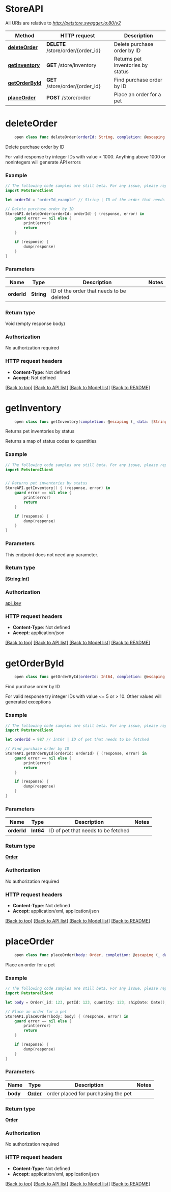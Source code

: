 # StoreAPI

All URIs are relative to *http://petstore.swagger.io:80/v2*

Method | HTTP request | Description
------------- | ------------- | -------------
[**deleteOrder**](StoreAPI.md#deleteorder) | **DELETE** /store/order/{order_id} | Delete purchase order by ID
[**getInventory**](StoreAPI.md#getinventory) | **GET** /store/inventory | Returns pet inventories by status
[**getOrderById**](StoreAPI.md#getorderbyid) | **GET** /store/order/{order_id} | Find purchase order by ID
[**placeOrder**](StoreAPI.md#placeorder) | **POST** /store/order | Place an order for a pet


# **deleteOrder**
```swift
    open class func deleteOrder(orderId: String, completion: @escaping (_ data: Void?, _ error: Error?) -> Void)
```

Delete purchase order by ID

For valid response try integer IDs with value < 1000. Anything above 1000 or nonintegers will generate API errors

### Example 
```swift
// The following code samples are still beta. For any issue, please report via http://github.com/OpenAPITools/openapi-generator/issues/new
import PetstoreClient

let orderId = "orderId_example" // String | ID of the order that needs to be deleted

// Delete purchase order by ID
StoreAPI.deleteOrder(orderId: orderId) { (response, error) in
    guard error == nil else {
        print(error)
        return
    }

    if (response) {
        dump(response)
    }
}
```

### Parameters

Name | Type | Description  | Notes
------------- | ------------- | ------------- | -------------
 **orderId** | **String** | ID of the order that needs to be deleted | 

### Return type

Void (empty response body)

### Authorization

No authorization required

### HTTP request headers

 - **Content-Type**: Not defined
 - **Accept**: Not defined

[[Back to top]](#) [[Back to API list]](../README.md#documentation-for-api-endpoints) [[Back to Model list]](../README.md#documentation-for-models) [[Back to README]](../README.md)

# **getInventory**
```swift
    open class func getInventory(completion: @escaping (_ data: [String:Int]?, _ error: Error?) -> Void)
```

Returns pet inventories by status

Returns a map of status codes to quantities

### Example 
```swift
// The following code samples are still beta. For any issue, please report via http://github.com/OpenAPITools/openapi-generator/issues/new
import PetstoreClient


// Returns pet inventories by status
StoreAPI.getInventory() { (response, error) in
    guard error == nil else {
        print(error)
        return
    }

    if (response) {
        dump(response)
    }
}
```

### Parameters
This endpoint does not need any parameter.

### Return type

**[String:Int]**

### Authorization

[api_key](../README.md#api_key)

### HTTP request headers

 - **Content-Type**: Not defined
 - **Accept**: application/json

[[Back to top]](#) [[Back to API list]](../README.md#documentation-for-api-endpoints) [[Back to Model list]](../README.md#documentation-for-models) [[Back to README]](../README.md)

# **getOrderById**
```swift
    open class func getOrderById(orderId: Int64, completion: @escaping (_ data: Order?, _ error: Error?) -> Void)
```

Find purchase order by ID

For valid response try integer IDs with value <= 5 or > 10. Other values will generated exceptions

### Example 
```swift
// The following code samples are still beta. For any issue, please report via http://github.com/OpenAPITools/openapi-generator/issues/new
import PetstoreClient

let orderId = 987 // Int64 | ID of pet that needs to be fetched

// Find purchase order by ID
StoreAPI.getOrderById(orderId: orderId) { (response, error) in
    guard error == nil else {
        print(error)
        return
    }

    if (response) {
        dump(response)
    }
}
```

### Parameters

Name | Type | Description  | Notes
------------- | ------------- | ------------- | -------------
 **orderId** | **Int64** | ID of pet that needs to be fetched | 

### Return type

[**Order**](Order.md)

### Authorization

No authorization required

### HTTP request headers

 - **Content-Type**: Not defined
 - **Accept**: application/xml, application/json

[[Back to top]](#) [[Back to API list]](../README.md#documentation-for-api-endpoints) [[Back to Model list]](../README.md#documentation-for-models) [[Back to README]](../README.md)

# **placeOrder**
```swift
    open class func placeOrder(body: Order, completion: @escaping (_ data: Order?, _ error: Error?) -> Void)
```

Place an order for a pet

### Example 
```swift
// The following code samples are still beta. For any issue, please report via http://github.com/OpenAPITools/openapi-generator/issues/new
import PetstoreClient

let body = Order(_id: 123, petId: 123, quantity: 123, shipDate: Date(), status: "status_example", complete: false) // Order | order placed for purchasing the pet

// Place an order for a pet
StoreAPI.placeOrder(body: body) { (response, error) in
    guard error == nil else {
        print(error)
        return
    }

    if (response) {
        dump(response)
    }
}
```

### Parameters

Name | Type | Description  | Notes
------------- | ------------- | ------------- | -------------
 **body** | [**Order**](Order.md) | order placed for purchasing the pet | 

### Return type

[**Order**](Order.md)

### Authorization

No authorization required

### HTTP request headers

 - **Content-Type**: Not defined
 - **Accept**: application/xml, application/json

[[Back to top]](#) [[Back to API list]](../README.md#documentation-for-api-endpoints) [[Back to Model list]](../README.md#documentation-for-models) [[Back to README]](../README.md)

